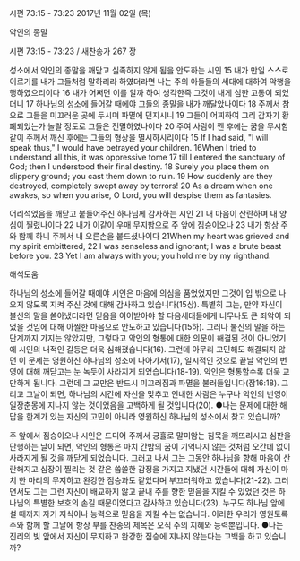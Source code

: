 시편 73:15 - 73:23 
2017년 11월 02일 (목)

악인의 종말



시편 73:15 - 73:23 / 새찬송가 267 장


성소에서 악인의 종말을 깨닫고 실족하지 않게 됨을 안도하는 시인
15 내가 만일 스스로 이르기를 내가 그들처럼 말하리라 하였더라면 나는 주의 아들들의 세대에 대하여 악행을 행하였으리이다 16 내가 어쩌면 이를 알까 하여 생각한즉 그것이 내게 심한 고통이 되었더니 17 하나님의 성소에 들어갈 때에야 그들의 종말을 내가 깨달았나이다 18 주께서 참으로 그들을 미끄러운 곳에 두시며 파멸에 던지시니 19 그들이 어찌하여 그리 갑자기 황폐되었는가 놀랄 정도로 그들은 전멸하였나이다 20 주여 사람이 깬 후에는 꿈을 무시함 같이 주께서 깨신 후에는 그들의 형상을 멸시하시리이다
15 If I had said, "I will speak thus," I would have betrayed your children. 16When I tried to understand all this, it was oppressive tome 17 till I entered the sanctuary of God; then I understood their final destiny. 18 Surely you place them on slippery ground; you cast them down to ruin. 19 How suddenly are they destroyed, completely swept away by terrors! 20 As a dream when one awakes, so when you arise, O
Lord, you will despise them as fantasies.

어리석었음을 깨닫고 붙들어주신 하나님께 감사하는 시인
21 내 마음이 산란하며 내 양심이 찔렸나이다 22 내가 이같이 우매 무지함으로 주 앞에 짐승이오나 23 내가 항상 주와 함께 하니 주께서 내 오른손을 붙드셨나이다
21When my heart was grieved and my spirit embittered, 22 I was senseless and ignorant; I was a brute beast before you. 23 Yet I am always with you; you hold me by my righthand.

해석도움





하나님의 성소에 들어갈 때에야
시인은 마음에 의심을 품었었지만 그것이 입 밖으로 나오지 않도록 지켜 주신 것에 대해 감사하고 있습니다(15상). 특별히 그는, 만약 자신이 불신의 말을 쏟아냈더라면 믿음을 이어받아야 할 다음세대들에게 너무나도 큰 죄악이 되었을 것임에 대해 아찔한 마음으로 안도하고 있습니다(15하). 그러나 불신의 말을 하는 단계까지 가지는 않았지만, 그렇다고 악인의 형통에 대한 의문이 해결된 것이 아니었기에 시인의 내적인 갈등은 더욱 심해졌습니다(16). 그런데 아무리 고민해도 해결되지 않던 이 문제는 영원하신 하나님의 성소에 나아가서(17), 일시적인 것으로 끝날 악인의 번영에 대해 깨닫고는 눈 녹듯이 사라지게 되었습니다(18-19). 악인은 형통할수록 더욱 교만하게 됩니다. 그런데 그 교만은 반드시 미끄러짐과 파멸을 불러들입니다(잠16:18). 그리고 그날이 되면, 하나님의 시간에 자신을 맞추고 인내한 사람은 누구나 악인의 번영이 일장춘몽에 지나지 않는 것이었음을 고백하게 될 것입니다(20).
●나는 문제에 대한 해답을 한계가 있는 자신의 고민이 아니라 영원하신 하나님의 성소에서 찾고 있습니까?

주 앞에서 짐승이오나
시인은 드디어 주께서 긍휼로 말미암는 침묵을 깨뜨리시고 심판을 단행하는 날이 되면, 악인의 형통은 마치 간밤의 꿈이 기억나지 않는 것처럼 오간데 없이 사라지게 될 것을 깨닫게 되었습니다. 그러고 나서 그는 그동안 하나님을 향해 마음이 산란해지고 심장이 찔리는 것 같은 씁쓸한 감정을 가지고 지냈던 시간들에 대해 자신이 마치 한 마리의 무지하고 완강한 짐승과도 같았다며 부끄러워하고 있습니다(21-22). 그러면서도 그는 그런 자신이 배교하지 않고 끝내 주를 향한 믿음을 지킬 수 있었던 것은 하나님의 특별한 보호의 손길 때문이었다고 감사하고 있습니다(23). 누구도 하나님 앞에 설 때까지 자기 지식이나 능력으로 믿음을 지킬 수는 없습니다. 이러한 우리가 영원토록 주와 함께 할 그날에 항상 부를 찬송의 제목은 오직 주의 지혜와 능력뿐입니다.
●나는 진리의 빛 앞에서 자신이 무지하고 완강한 짐승에 지나지 않는다는 고백을 하고 있습니까?